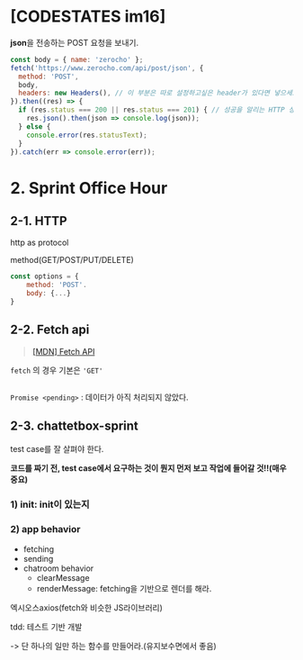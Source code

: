 # [CODESTATES im16]

**json**을 전송하는 POST 요청을 보내기.

```js
const body = { name: 'zerocho' };
fetch('https://www.zerocho.com/api/post/json', {
  method: 'POST',
  body,
  headers: new Headers(), // 이 부분은 따로 설정하고싶은 header가 있다면 넣으세요
}).then((res) => {
  if (res.status === 200 || res.status === 201) { // 성공을 알리는 HTTP 상태 코드
    res.json().then(json => console.log(json));
  } else {
    console.error(res.statusText);
  }
}).catch(err => console.error(err));
```



# 2. Sprint Office Hour

## 2-1. HTTP

http as protocol

method(GET/POST/PUT/DELETE)

```js
const options = {
    method: 'POST'.
    body: {...}
}
```



## 2-2. Fetch api

> [[MDN] Fetch API](https://developer.mozilla.org/en-US/docs/Web/API/Fetch_API)



`fetch` 의 경우 기본은 `'GET'`

```js

```

`Promise <pending>` :  데이터가 아직 처리되지 않았다.



## 2-3. chattetbox-sprint

test case를 잘 살펴야 한다.

**코드를 짜기 전, test case에서 요구하는 것이 뭔지 먼저 보고 작업에 들어갈 것!!(매우 중요)**



### 1) init: init이 있는지

### 2) app behavior

* fetching
* sending
* chatroom behavior
  * clearMessage
  * renderMessage: fetching을 기반으로 렌더를 해라.





엑시오스axios(fetch와 비슷한 JS라이브러리)

tdd: 테스트 기반 개발

-> 단 하나의 일만 하는 함수를 만들어라.(유지보수면에서 좋음)